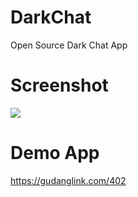 # DarkChat
Open Source Dark Chat App

# Screenshot
<img src="https://ridohidayat.com/wp-content/uploads/2019/06/Screenshot-1-1.png"/>

# Demo App
https://gudanglink.com/402
